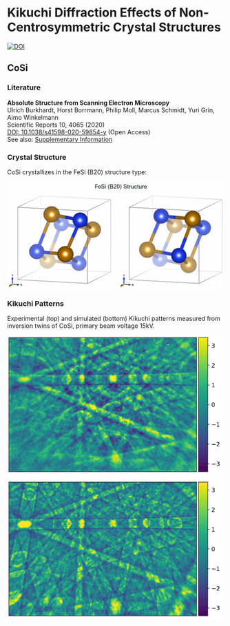 # Kikuchi Diffraction Effects of Non-Centrosymmetric Crystal Structures
[![DOI](https://zenodo.org/badge/306294285.svg)](https://zenodo.org/badge/latestdoi/306294285)

## CoSi 

### Literature 

**__Absolute Structure from Scanning Electron Microscopy__**  
Ulrich Burkhardt, Horst Borrmann, Philip Moll, Marcus Schmidt, Yuri Grin, Aimo Winkelmann   
Scientific Reports 10, 4065 (2020)  
[DOI: 10.1038/s41598-020-59854-y](https://doi.org/10.1038/s41598-020-59854-y) (Open Access)   
See also: [Supplementary Information](https://static-content.springer.com/esm/art%3A10.1038%2Fs41598-020-59854-y/MediaObjects/41598_2020_59854_MOESM1_ESM.docx)


### Crystal Structure

CoSi crystallizes in the FeSi (B20) structure type:

![FeSi B20 Structure Type](img/cosi/B20_FeSi_Structure.gif)



### Kikuchi Patterns

Experimental (top) and simulated (bottom) Kikuchi patterns measured from inversion twins of CoSi, primary beam voltage 15kV. 

![CoSi Inversion Twins](img/cosi/CoSi_Inversion_Twins_EXP_SIM_15kV.gif)
